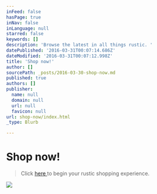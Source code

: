 ```yaml
---
inFeed: false
hasPage: true
inNav: false
inLanguage: null
starred: false
keywords: []
description: 'Browse the latest in all things rustic. '
datePublished: '2016-03-31T00:07:14.686Z'
dateModified: '2016-03-31T00:07:12.998Z'
title: 'Shop now!'
author: []
sourcePath: _posts/2016-03-30-shop-now.md
published: true
authors: []
publisher:
  name: null
  domain: null
  url: null
  favicon: null
url: shop-now/index.html
_type: Blurb

---
```

# Shop now!

> Click [here ][0]to begin your rustic shopping experience.

![](https://the-grid-user-content.s3-us-west-2.amazonaws.com/4882414d-e504-45cd-89a3-37175d2bdac9.jpg)

[0]: http://www.therusticshop.com/?store=LonestarRusticSupply